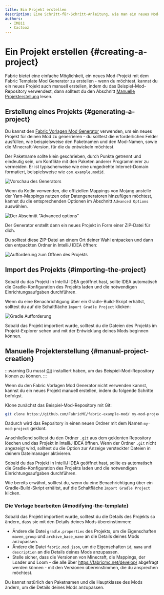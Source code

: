 ```yaml
---
title: Ein Projekt erstellen
description: Eine Schritt-für-Schritt-Anleitung, wie man ein neues Mod-Projekt mit dem Fabric Vorlagen Mod Generator erstellt.
authors:
  - IMB11
  - Cactooz
---
```


# Ein Projekt erstellen {#creating-a-project}

Fabric bietet eine einfache Möglichkeit, ein neues Mod-Projekt mit dem Fabric Template Mod Generator zu erstellen - wenn du möchtest, kannst du ein neues Projekt auch manuell erstellen, indem du das Beispiel-Mod-Repository verwendest, dann solltest du den Abschnitt [Manuelle Projekterstellung](#manuelle-projekterstellung) lesen.

## Erstellung eines Projekts {#generating-a-project}

Du kannst den [Fabric Vorlagen Mod Generator](https://fabricmc.net/develop/template/) verwenden, um ein neues Projekt für deinen Mod zu generrieren - du solltest die erforderlichen Felder ausfüllen, wie beispielsweise den Paketnamen und den Mod-Namen, sowie die Minecraft-Version, für die du entwickeln möchtest.

Der Paketname sollte klein geschrieben, durch Punkte getrennt und eindeutig sein, um Konflikte mit den Paketen anderer Programmierer zu vermeiden. Er ist typischerweise wie eine umgedrehte Internet-Domain formatiert, beispielsweise wie `com.example.modid`.

![Vorschau des Generators](/assets/develop/getting-started/template-generator.png)

Wenn du Kotlin verwenden, die offiziellen Mappings von Mojang anstelle der Yarn-Mappings nutzen oder Datengeneratoren hinzufügen möchtest, kannst du die entsprechenden Optionen im Abschnitt `Advanced Options` auswählen.

![Der Abschnitt "Advanced options"](/assets/develop/getting-started/template-generator-advanced.png)

Der Generator erstellt dann ein neues Projekt in Form einer ZIP-Datei für dich.

Du solltest diese ZIP-Datei an einem Ort deiner Wahl entpacken und dann den entpackten Ordner in IntelliJ IDEA öffnen:

![Aufforderung zum Öffnen des Projekts](/assets/develop/getting-started/open-project.png)

## Import des Projekts {#importing-the-project}

Sobald du das Projekt in IntelliJ IDEA geöffnet hast, sollte IDEA automatisch die Gradle-Konfiguration des Projekts laden und die notwendigen Einrichtungsaufgaben durchführen.

Wenn du eine Benachrichtigung über ein Gradle-Build-Skript erhältst, solltest du auf die Schaltfläche `Import Gradle Project` klicken:

![Gradle Aufforderung](/assets/develop/getting-started/gradle-prompt.png)

Sobald das Projekt importiert wurde, solltest du die Dateien des Projekts im Projekt-Explorer sehen und mit der Entwicklung deines Mods beginnen können.

## Manuelle Projekterstellung {#manual-project-creation}

:::warning
Du musst [Git](https://git-scm.com/) installiert haben, um das Beispiel-Mod-Repository klonen zu können.
:::

Wenn du den Fabric Vorlagen Mod Generator nicht verwenden kannst, kannst du ein neues Projekt manuell erstellen, indem du folgende Schritte befolgst.

Klone zunächst das Beispiel-Mod-Repository mit Git:

```sh
git clone https://github.com/FabricMC/fabric-example-mod/ my-mod-project
```

Dadurch wird das Repository in einen neuen Ordner mit dem Namen `my-mod-project` geklont.

Anschließend solltest du den Ordner `.git` aus dem geklonten Repository löschen und das Projekt in IntelliJ IDEA öffnen. Wenn der Ordner `.git` nicht angezeigt wird, solltest du die Option zur Anzeige versteckter Dateien in deinem Dateimanager aktivieren.

Sobald du das Projekt in IntelliJ IDEA geöffnet hast, sollte es automatisch die Gradle-Konfiguration des Projekts laden und die notwendigen Einrichtungsaufgaben durchführen.

Wie bereits erwähnt, solltest du, wenn du eine Benachrichtigung über ein Gradle-Build-Skript erhältst, auf die Schaltfläche `Import Gradle Project` klicken.

### Die Vorlage bearbeiten {#modifying-the-template}

Sobald das Projekt importiert wurde, solltest du die Details des Projekts so ändern, dass sie mit den Details deines Mods übereinstimmen:

- Ändere die Datei `gradle.properties` des Projekts, um die Eigenschaften `maven_group` und `archive_base_name` an die Details deines Mods anzupassen.
- Ändere die Datei `fabric.mod.json`, um die Eigenschaften `id`, `name` und `description` an die Details deines Mods anzupassen.
- Stelle sicher, dass die Versionen von Minecraft, die Mappings, der Loader und Loom - die alle über <https://fabricmc.net/develop/> abgefragt werden können - mit den Versionen übereinstimmen, die du ansprechen möchtest.

Du kannst natürlich den Paketnamen und die Hauptklasse des Mods ändern, um die Details deines Mods anzupassen.

